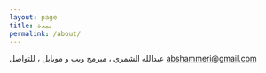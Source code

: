 ```yaml
---
layout: page
title: نبذة
permalink: /about/
---
```


عبدالله الشمري ، مبرمج ويب و موبايل ، للتواصل abshammeri@gmail.com
